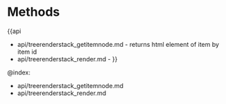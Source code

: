 
Methods
=======

{{api
- api/treerenderstack_getitemnode.md - returns html element of item by item id
- api/treerenderstack_render.md - 
}}

@index:
- api/treerenderstack_getitemnode.md
- api/treerenderstack_render.md


